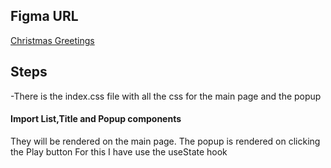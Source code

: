 ## Figma URL

[Christmas Greetings](https://www.figma.com/file/e2vsLe9DMnXZIygNHkwGL1/Birthday-buddy?node-id=0%3A1&t=AGNWdO5QQGOoNCfD-1)

## Steps

-There is the index.css file with all the css for the main page and the popup

#### Import List,Title and Popup components
They will be rendered on the main page.
The popup is rendered on clicking the Play button
For this I have use the useState hook
